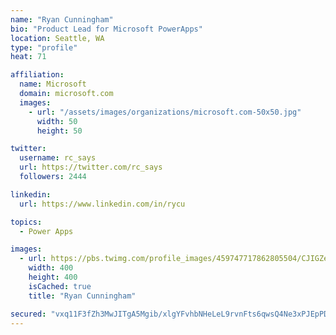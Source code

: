 ```yaml
---
name: "Ryan Cunningham"
bio: "Product Lead for Microsoft PowerApps"
location: Seattle, WA
type: "profile"
heat: 71

affiliation:
  name: Microsoft
  domain: microsoft.com
  images:
    - url: "/assets/images/organizations/microsoft.com-50x50.jpg"
      width: 50
      height: 50

twitter:
  username: rc_says
  url: https://twitter.com/rc_says
  followers: 2444

linkedin:
  url: https://www.linkedin.com/in/rycu

topics:
  - Power Apps

images:
  - url: https://pbs.twimg.com/profile_images/459747717862805504/CJIGZejd_400x400.png
    width: 400
    height: 400
    isCached: true
    title: "Ryan Cunningham"

secured: "vxq11F3fZh3MwJITgA5Mgib/xlgYFvhbNHeLeL9rvnFts6qwsQ4Ne3xPJEpPDAawKLXs69IGLa39YM0kPEzP3U3+Q3xoAon/M+bKkYRXh/ODCUfLgffKBU7dx+2tupvzWjfFCl6r+BCvCJx2Xef/n6zVgrNOPZjRa9mDxbX4w6h+QQRuNBi/kZWJ7LjcDrO+4uliTD1IOP5qVBDFyYAu+Ow/uPHsDha1C4kPZNwVyiLIiYPZ6pb91ZukGqGn8LyrxZQxO5pM+2t+hKiAOPsWPHaibyZNmL7tBOIVaGHJGaB+PX+vzR2p+LBA/vff+mMrSx79uGoLmpdHvu9YLjRul9dk8JKrp/SVlI0cyRSaJW2omZvQaY7dHs6PQJjPDeWo6OzKMgJY4cbqDmlnyP4RTdp1p13b0bwGNRis7chTA0Q=;LNcjPlbm7vMxkMCYWL6XnA=="
---
```


